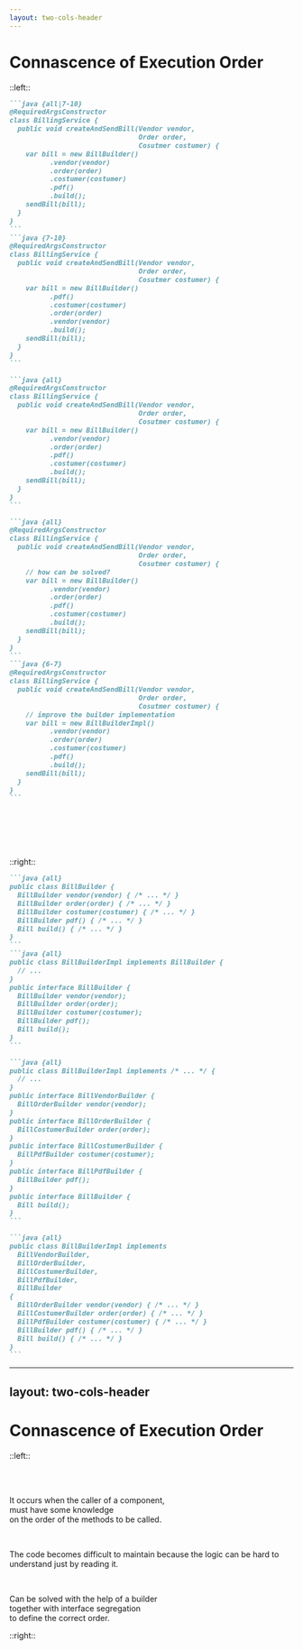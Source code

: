```yaml
---
layout: two-cols-header
---
```


<h1>
  Connascence
  <span v-click="3">
    of
    <span v-mark.highlight.yellow=3>Execution Order</span> 
  </span>
</h1>


::left::

````md magic-move {lines: true}
```java {all|7-10}
@RequiredArgsConstructor
class BillingService {
  public void createAndSendBill(Vendor vendor,
                                Order order,
                                Cosutmer costumer) {
    var bill = new BillBuilder()
          .vendor(vendor)
          .order(order)
          .costumer(costumer)
          .pdf()
          .build();
    sendBill(bill);
  }
}
```
```java {7-10}
@RequiredArgsConstructor
class BillingService {
  public void createAndSendBill(Vendor vendor,
                                Order order,
                                Cosutmer costumer) {
    var bill = new BillBuilder()
          .pdf()
          .costumer(costumer)
          .order(order)
          .vendor(vendor)
          .build();
    sendBill(bill);
  }
}
```

```java {all}
@RequiredArgsConstructor
class BillingService {
  public void createAndSendBill(Vendor vendor,
                                Order order,
                                Cosutmer costumer) {
    var bill = new BillBuilder()
          .vendor(vendor)
          .order(order)
          .pdf()
          .costumer(costumer)
          .build();
    sendBill(bill);
  }
}
```

```java {all}
@RequiredArgsConstructor
class BillingService {
  public void createAndSendBill(Vendor vendor,
                                Order order,
                                Cosutmer costumer) {
    // how can be solved?
    var bill = new BillBuilder()
          .vendor(vendor)
          .order(order)
          .pdf()
          .costumer(costumer)
          .build();
    sendBill(bill);
  }
}
```
```java {6-7}
@RequiredArgsConstructor
class BillingService {
  public void createAndSendBill(Vendor vendor,
                                Order order,
                                Cosutmer costumer) {
    // improve the builder implementation
    var bill = new BillBuilderImpl()
          .vendor(vendor)
          .order(order)
          .costumer(costumer)
          .pdf()
          .build();
    sendBill(bill);
  }
}
```
````
<br>
<br>
<br>
<br>


::right::

````md magic-move {lines: true}
```java {all}
public class BillBuilder {
  BillBuilder vendor(vendor) { /* ... */ }
  BillBuilder order(order) { /* ... */ }
  BillBuilder costumer(costumer) { /* ... */ }
  BillBuilder pdf() { /* ... */ }
  Bill build() { /* ... */ }
}
```
```java {all}
public class BillBuilderImpl implements BillBuilder {
  // ...
}
public interface BillBuilder {
  BillBuilder vendor(vendor);
  BillBuilder order(order);
  BillBuilder costumer(costumer);
  BillBuilder pdf();
  Bill build();
}
```

```java {all}
public class BillBuilderImpl implements /* ... */ {
  // ...
}
public interface BillVendorBuilder {
  BillOrderBuilder vendor(vendor);
}
public interface BillOrderBuilder {
  BillCostumerBuilder order(order);
}
public interface BillCostumerBuilder {
  BillPdfBuilder costumer(costumer);
}
public interface BillPdfBuilder {
  BillBuilder pdf();
}
public interface BillBuilder {
  Bill build();
}
```

```java {all}
public class BillBuilderImpl implements 
  BillVendorBuilder,
  BillOrderBuilder,
  BillCostumerBuilder,
  BillPdfBuilder,
  BillBuilder
{
  BillOrderBuilder vendor(vendor) { /* ... */ }
  BillCostumerBuilder order(order) { /* ... */ }
  BillPdfBuilder costumer(costumer) { /* ... */ }
  BillBuilder pdf() { /* ... */ }
  Bill build() { /* ... */ }
}
```
````


---
layout: two-cols-header
---

# Connascence of Execution Order

::left::


<br>
<br>
<p v-click>
    It occurs when the
    <span v-mark.mark.yellow=1>caller</span> 
    of a component,
    <br>
    must have some 
    <span v-mark.mark.yellow=1>knowledge</span>
    <br>
    on the 
    <span v-mark.mark.yellow=1>order</span>
    of the methods to be called.
</p>
<br>
<p v-click>
    The code becomes
    <span v-mark.yellow=2>difficult to maintain</span>
    because the logic can be
    <span v-mark.yellow=2>hard to understand</span>
     just by reading it.
</p>
<br>
<p v-click>
  Can be solved with the help of a
  <span v-mark.mark.green=3>builder</span>
  <br>
  together with
  <span v-mark.mark.green=3>interface segregation</span>
  <br>
  to
  <span v-mark.mark.green=3>define</span>
  the correct
  <span v-mark.mark.green=3>order</span>.
</p>

::right::

<Scale :l1=true :l2=true :l3=true :l4=true :l5=true :l6=true :l8=true />

